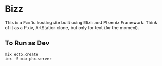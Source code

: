 # Bizz
This is a Fanfic hosting site built using Elixir and Phoenix Framework. Think of it as a Pixiv, ArtStation clone, but only for text (for the moment).

## To Run as Dev
```shell
mix ecto.create
iex -S mix phx.server
```

